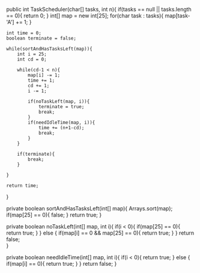 


public int TaskScheduler(char[] tasks, int n){
	if(tasks == null || tasks.length == 0){
		return 0;
	}
	int[] map = new int[25];
	for(char task : tasks){
		map[task-'A'] += 1;
	}

	int time = 0;
	boolean terminate = false;

	while(sortAndHasTasksLeft(map)){
		int i = 25;
		int cd = 0;

		while(cd-1 < n){
			map[i] -= 1;
			time += 1;
			cd += 1;
			i -= 1;

			if(noTaskLeft(map, i)){
				terminate = true;
				break;
			}
			if(needIdleTime(map, i)){
				time += (n+1-cd); 
				break;
			}
		}

		if(terminate){
			break;
		}

	}

	return time;
}

private boolean sortAndHasTasksLeft(int[] map){
	Arrays.sort(map);
	if(map[25] == 0){
		false;
	}
	return true;
}

private boolean noTaskLeft(int[] map, int i){
	if(i < 0){
		if(map[25] == 0){
			return true;
		}
	} else {
		if(map[i] == 0 && map[25] == 0){
			return true;
		}
	}
	return false;	
}

private boolean needIdleTime(int[] map, int i){
	if(i < 0){
		return true;
	} else {
		if(map[i] == 0){
			return true;
		}
	}
	return false;
}



